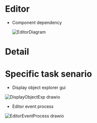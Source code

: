 # Editor
  - Component dependency

    ![EditorDiagram](https://github.com/nupnup-hub/JinEngine/assets/59456231/f9e2bf00-9acc-444f-be30-21ab3a1f6ebb)

# Detail

# Specific task senario
 - Display object explorer gui

  ![DisplayObjectExp drawio](https://github.com/nupnup-hub/JinEngine/assets/59456231/d864d194-8352-4a84-993d-ba53f8ebbcab)

 - Editor event process

  ![EditorEventProcess drawio](https://github.com/nupnup-hub/JinEngine/assets/59456231/425de7b4-d928-46b1-ad43-2887561d4e71)

   
   

